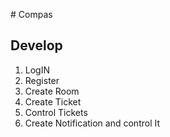 # Compas

## **Develop**

1. LogIN
2. Register
3. Create Room
4. Create Ticket
5. Control Tickets
6. Create Notification and control It